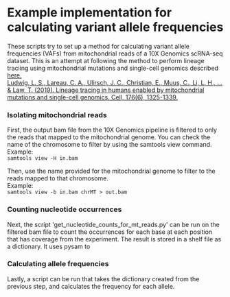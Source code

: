 # Example implementation for calculating variant allele frequencies

These scripts try to set up a method for calculating variant allele frequencies (VAFs) from mitochondrial reads of a 10X Genomics scRNA-seq dataset. This is an attempt at following the method to perform lineage traciing using mitochondrial mutations and single-cell genomics described [here.](https://www.cell.com/cell/pdf/S0092-8674(19)30055-8.pdf)
<br>
[Ludwig, L. S., Lareau, C. A., Ulirsch, J. C., Christian, E., Muus, C., Li, L. H., ... & Law, T. (2019). Lineage tracing in humans enabled by mitochondrial mutations and single-cell genomics. Cell, 176(6), 1325-1339.](https://www.cell.com/cell/pdf/S0092-8674(19)30055-8.pdf)

### Isolating mitochondrial reads

First, the output bam file from the 10X Genomics pipeline is filtered to only the reads that mapped to the mitochondrial genome.
You can check the name of the chromosome to filter by using the samtools view command.
<br>
Example:
<br>
`samtools view -H in.bam`

Then, use the name provided for the mitochondrial genome to filter to the reads mapped to that chromosome.
<br>
Example:
<br>
`samtools view -b in.bam chrMT > out.bam`

### Counting nucleotide occurrences

Next, the script 'get_nucleotide_counts_for_mt_reads.py' can be run on the filtered bam file to count the occurrences for each base at each position that has coverage from the experiment. The result is stored in a shelf file as a dictionary. It uses pysam to 

### Calculating allele frequencies

Lastly, a script can be run that takes the dictionary created from the previous step, and calculates the frequency for each allele.